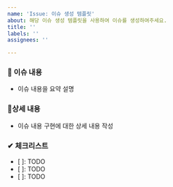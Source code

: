 ```yaml
---
name: 'Issue: 이슈 생성 템플릿'
about: 해당 이슈 생성 템플릿을 사용하여 이슈를 생성하여주세요.
title: ''
labels: ''
assignees: ''

---
```


### 📄 이슈 내용

- 이슈 내용을 요약 설명

### 📑상세 내용

- 이슈 내용 구현에 대한 상세 내용 작성

### ✔ 체크리스트

- [ ]: TODO
- [ ]: TODO
- [ ]: TODO
